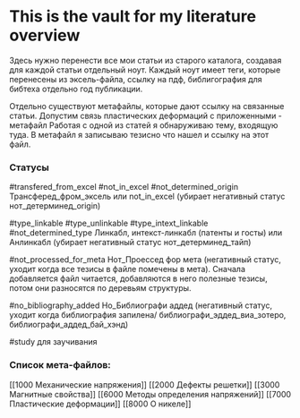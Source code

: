 # This is the vault for my literature overview

Здесь нужно перенести все мои статьи из старого каталога, создавая для каждой статьи отдельный ноут. Каждый ноут имеет теги, которые перенесены из эксель-файла, ссылку на пдф, библигография для бибтеха отдельно год публикации.

Отдельно существуют метафайлы, которые дают ссылку на связанные статьи. Допустим связь пластических деформаций с приложенными - метафайл
Работая с одной из статей я обнаруживаю тему, входящую туда. В метафайл я записываю тезисно что нашел и ссылку на этот файл.

### Статусы 
#transfered_from_excel #not_in_excel 
#not_determined_origin
Трансферед_фром_эксель или not_in_excel (убирает негативный статус нот_детерминед_origin)

#type_linkable #type_unlinkable #type_intext_linkable 
#not_determined_type 
Линкабл, интекст-линкабл (патенты и госты) или Анлинкабл (убирает негативный статус нот_детерминед_тайп)

#not_processed_for_meta
Нот_Проессед фор мета (негативный статус, уходит когда все тезисы в файле помечены в мета). Сначала добавляется файл читается, добавляются в него полезные тезисы, потом они разносятся по деревьям структуры.

#no_bibliography_added
Но_Библиографи аддед (негативный статус, уходит когда библиография запилена/ библиографи_эддед_виа_зотеро, библиографи_аддед_бай_хэнд)

#study 
для заучивания


	
### Список мета-файлов:
[[1000 Механические напряжения]]
[[2000 Дефекты решетки]]
[[3000 Магнитные свойства]]
[[6000 Методы определения напряжений]]
[[7000 Пластические деформации]]
[[8000 О никеле]]